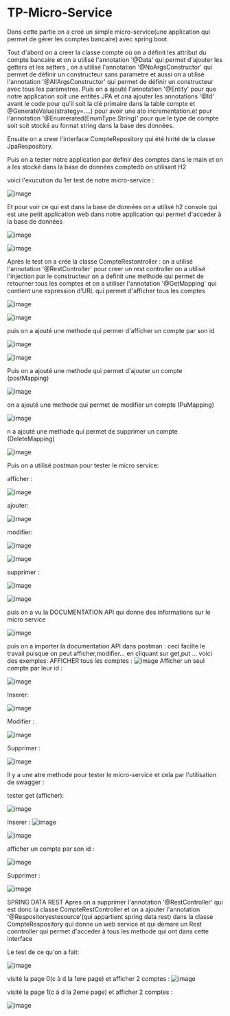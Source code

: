# TP-Micro-Service


Dans cette partie on a creé un simple micro-service(une application qui permet de gérer les comptes bancaire) avec spring boot.

Tout d'abord on a creer la classe compte où on a définit les attribut du compte bancaire et on a utilisé l'annotation '@Data' qui permet d'ajouter les getters et les setters , on a utilisé l'annotation '@NoArgsConstructor' qui permet de définir un constructeur sans parametre et aussi  on a utilisé l'annotation '@AllArgsConstructor' qui permet de définir un constructeur avec tous les parametres. Puis on a ajouté l'annotation '@Entity' pour que notre application soit une entités JPA
et ona ajouter les annotations '@Id' avant le code pour qu'il soit la clé primaire dans la table compte et @GenerateValue(strategy=....) pour avoir une ato incrementation.et pour l'annotation '@Enumerated(EnumType.String)' pour que le type de compte soit soit stocké au format string dans la base des données.



Ensuite on a creer l'interface CompteRepository qui été hirité de la classe JpaRespository.

Puis on a tester notre application par definir des comptes dans le main et on a les stocké dans la base de données comptedb on utilisant H2

voici l'exucution du 1er test de notre micro-service :

![image](https://user-images.githubusercontent.com/84719124/163490290-a220f2c1-a8c0-4495-824c-4d12fcb5f204.png)

Et pour voir ce qui est dans la base de données on a utilisé h2 console qui est une petit application web dans notre application qui permet d'acceder à la base de données

![image](https://user-images.githubusercontent.com/84719124/163490751-c6aceea7-02cf-400f-bdaf-19fea530c351.png)


![image](https://user-images.githubusercontent.com/84719124/163490781-c02af4c8-bae7-41b0-81a9-a87aef4a129f.png)


Après le test on a crée la classe CompteRestontroller :
  on a utilisé l'annotation '@RestController' pour creer un rest controller
  on a utilisé l'injection par le constructeur
  on a definit une methode qui permet de retourner tous les comptes 
  et on a utiliser l'annotation '@GetMapping' qui contient une expression d’URL qui permet d'afficher tous les comptes
  
  ![image](https://user-images.githubusercontent.com/84719124/163491874-1c618cbb-0f56-4627-af89-ad7de33ce33b.png)

![image](https://user-images.githubusercontent.com/84719124/163491892-5900d601-f4fe-4c9e-a4d2-fb1043c9101c.png)


  puis on a ajouté une methode qui permer d'afficher un compte par son id
  
  ![image](https://user-images.githubusercontent.com/84719124/163491987-042fbc18-b816-436d-a679-d7fec9278794.png)


![image](https://user-images.githubusercontent.com/84719124/163492000-e2079c66-94c0-40d6-9f71-7b15b5bb2c10.png)


Puis on a ajouté une methode qui permet d'ajouter un compte (postMapping)

![image](https://user-images.githubusercontent.com/84719124/163511550-3e87f560-393c-4ce7-b485-b40f7680a3b6.png)



on a ajouté une methode qui permet de modifier un compte (PuMapping)

![image](https://user-images.githubusercontent.com/84719124/163511606-cabb7618-bd45-430a-8dc5-cbada7c0c30a.png)


n a ajouté une methode qui permet de supprimer un compte (DeleteMapping)


![image](https://user-images.githubusercontent.com/84719124/163511650-663e51db-4f1b-48de-aa15-82df11c31c60.png)


Puis on a utilisé postman pour tester le micro service:

afficher :

![image](https://user-images.githubusercontent.com/84719124/163512213-f957f7cf-99a3-4506-b268-5e2adecce227.png)

ajouter:

![image](https://user-images.githubusercontent.com/84719124/163512266-1a08ea7b-692f-4ebc-ac7f-99a0fd2066ec.png)

modifier:

![image](https://user-images.githubusercontent.com/84719124/163512309-af9ab524-f77c-4d5d-a9bc-81d7db1ea9c1.png)

![image](https://user-images.githubusercontent.com/84719124/163512401-4cae4f57-11c3-4454-a686-1e262060ba97.png)


supprimer :

![image](https://user-images.githubusercontent.com/84719124/163512431-fd5c9f19-68a2-43dd-a805-65186cda37cb.png)


![image](https://user-images.githubusercontent.com/84719124/163512450-2dee489a-aa9d-4b2a-abc0-8b9078c9da01.png)



puis on a vu la DOCUMENTATION API qui donne des informations sur le micro service

![image](https://user-images.githubusercontent.com/84719124/163512624-671b71ed-0bd4-4ae9-8167-40b26f50871f.png)


puis on a importer la documentation API dans postman :
  ceci facilte le travail puisque on peut afficher,modifier... en cliquant sur get,put ...
  voici des exemples:
  AFFICHER tous les comptes : 
  ![image](https://user-images.githubusercontent.com/84719124/163513105-ed60f21d-8b0a-4a43-997c-4c2175b75fc9.png)
  Afficher un seul compte par leur id :
  
  ![image](https://user-images.githubusercontent.com/84719124/163513208-21117023-c12e-437b-abc9-9f83bc33d7ba.png)

  
  Inserer:
  
  ![image](https://user-images.githubusercontent.com/84719124/163513122-da7702f7-190a-43e6-a37c-f51e8a830023.png)



Modifier :

![image](https://user-images.githubusercontent.com/84719124/163513240-2f9b5d27-c3ad-422b-ad95-a89ea2f0e55c.png)

Supprimer :

![image](https://user-images.githubusercontent.com/84719124/163513353-385f9784-108c-4d39-991a-14e3fcef86cf.png)


Il y a une atre methode pour tester le micro-service et cela par l'utilisation de swagger :

tester get (afficher):

![image](https://user-images.githubusercontent.com/84719124/163514534-cde9b356-01b0-4a68-8975-f744f821a15b.png)


Inserer :
![image](https://user-images.githubusercontent.com/84719124/163514567-c973a95b-1c3a-4a5f-801b-e61acae16b29.png)

![image](https://user-images.githubusercontent.com/84719124/163514586-15bead90-2620-42e7-824b-f2f0b2a8af0e.png)


afficher un compte par son id :

![image](https://user-images.githubusercontent.com/84719124/163514626-8331cd91-491f-4642-a874-e924945aed44.png)


Supprimer :

![image](https://user-images.githubusercontent.com/84719124/163514681-f283ff1e-c5ea-4fb1-94a2-6e7189dc191e.png)


SPRING DATA REST
Apres on a supprimer l'annotation '@RestController' qui est donc la classe CompteRestController et on a ajouter l'annotation '@Respositoryestesource'(qui appartient spring data rest) dans la classe CompteRespository qui donne un web service et qui demare un Rest conntroller qui permet d'acceder à tous les methode qui ont dans cette interface 

Le test de ce qu'on a fait:

![image](https://user-images.githubusercontent.com/84719124/163565487-4494fa5f-69e0-4d94-978f-a431bc2fe66f.png)


visité la page 0(c à d la 1ere page) et afficher 2 comptes :
![image](https://user-images.githubusercontent.com/84719124/163565773-0c3c0cc4-539c-43fc-88ad-77f9db6635ed.png)

visité la page 1(c à d la 2eme page) et afficher 2 comptes :

![image](https://user-images.githubusercontent.com/84719124/163565942-b8596c45-873c-46cf-802e-009c1fe07434.png)






  


